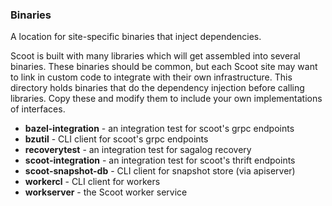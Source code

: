 ### Binaries

A location for site-specific binaries that inject dependencies.

Scoot is built with many libraries which will get assembled into several binaries. These binaries should be common, but each Scoot site may want to link in custom code to integrate with their own infrastructure. This directory holds binaries that do the dependency injection before calling libraries. Copy these and modify them to include your own implementations of interfaces.

* __bazel-integration__ - an integration test for scoot's grpc endpoints
* __bzutil__ - CLI client for scoot's grpc endpoints
* __recoverytest__ - an integration test for sagalog recovery
* __scoot-integration__ - an integration test for scoot's thrift endpoints
* __scoot-snapshot-db__ - CLI client for snapshot store (via apiserver)
* __workercl__ - CLI client for workers
* __workserver__ - the Scoot worker service
